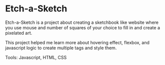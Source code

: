 # Etch-a-Sketch

Etch-a-Sketch is a project about creating a sketchbook like
website where you use mouse and  number of squares of your choice
to fill in and create a pixelated art.

This project helped me learn more about hovering effect, flexbox,
and javascript logic to create multiple tags and style them.

Tools: Javascript, HTML, CSS